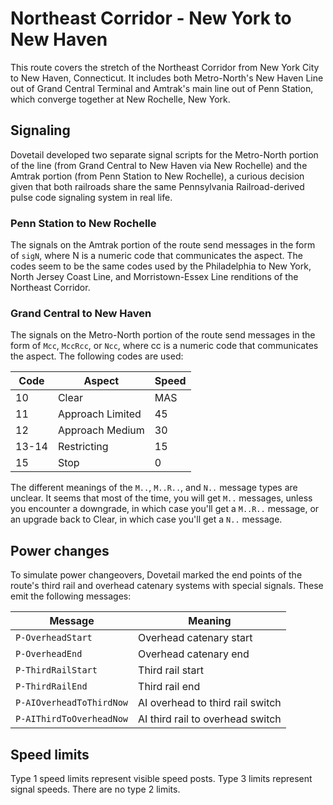 # Northeast Corridor - New York to New Haven

This route covers the stretch of the Northeast Corridor from New York City to New Haven, Connecticut. It includes both Metro-North's New Haven Line out of Grand Central Terminal and Amtrak's main line out of Penn Station, which converge together at New Rochelle, New York.

## Signaling

Dovetail developed two separate signal scripts for the Metro-North portion of the line (from Grand Central to New Haven via New Rochelle) and the Amtrak portion (from Penn Station to New Rochelle), a curious decision given that both railroads share the same Pennsylvania Railroad-derived pulse code signaling system in real life.

### Penn Station to New Rochelle

The signals on the Amtrak portion of the route send messages in the form of `sigN`, where N is a numeric code that communicates the aspect. The codes seem to be the same codes used by the Philadelphia to New York, North Jersey Coast Line, and Morristown-Essex Line renditions of the Northeast Corridor.

### Grand Central to New Haven

The signals on the Metro-North portion of the route send messages in the form of `Mcc`, `MccRcc`, or `Ncc`, where cc is a numeric code that communicates the aspect. The following codes are used:

| Code | Aspect | Speed
| --- | --- | --- |
| 10 | Clear | MAS |
| 11 | Approach Limited | 45 |
| 12 | Approach Medium | 30 |
| 13-14 | Restricting | 15 |
| 15 | Stop | 0 |

The different meanings of the `M..`, `M..R..`, and `N..` message types are unclear. It seems that most of the time, you will get `M..` messages, unless you encounter a downgrade, in which case you'll get a `M..R..` message, or an upgrade back to Clear, in which case you'll get a `N..` message.

## Power changes

To simulate power changeovers, Dovetail marked the end points of the route's third rail and overhead catenary systems with special signals. These emit the following messages:

| Message | Meaning |
| --- | --- |
| `P-OverheadStart` | Overhead catenary start |
| `P-OverheadEnd` | Overhead catenary end |
| `P-ThirdRailStart` | Third rail start |
| `P-ThirdRailEnd` | Third rail end |
| `P-AIOverheadToThirdNow` | AI overhead to third rail switch |
| `P-AIThirdToOverheadNow` | AI third rail to overhead switch |

## Speed limits

Type 1 speed limits represent visible speed posts. Type 3 limits represent signal speeds. There are no type 2 limits.